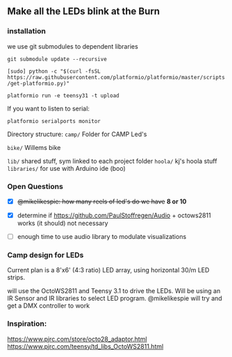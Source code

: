 ## Make all the LEDs blink at the Burn

### installation
we use git submodules to dependent libraries

`git submodule update --recursive` 

`[sudo] python -c "$(curl -fsSL https://raw.githubusercontent.com/platformio/platformio/master/scripts/get-platformio.py)"`

`platformio run -e teensy31 -t upload`

If you want to listen to serial: 

`platformio serialports monitor`

Directory structure:
`camp/` Folder for CAMP Led's

`bike/` Willems bike

`lib/` shared stuff, sym linked to each project folder
`hoola/` kj's hoola stuff
`libraries/` for use with Arduino ide (boo)


### Open Questions

- [x] ~~@mikelikespie: how many reels of led's do we have~~ **8 or 10**
- [x] determine if https://github.com/PaulStoffregen/Audio + octows2811 works (it should) not necessary
- [ ] enough time to use audio library to modulate visualizations


### Camp design for LEDs

Current plan is a 8'x6' (4:3 ratio) LED array, using horizontal 30/m LED strips.

will use the OctoWS2811 and Teensy 3.1 to drive the LEDs.  Will be using an IR Sensor and IR libraries to select LED program.  @mikelikespie will try and get a DMX controller to work

### Inspiration:
https://www.pjrc.com/store/octo28_adaptor.html
https://www.pjrc.com/teensy/td_libs_OctoWS2811.html
